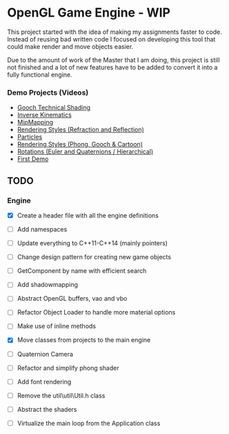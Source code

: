 # OpenGL Game Engine - WIP

This project started with the idea of making my assignments faster to code. Instead of reusing bad written code I focused on developing this tool that could make render and move objects easier.

Due to the amount of work of the Master that I am doing, this project is still not finished and a lot of new features have to be added to convert it into a fully functional engine.

### Demo Projects (Videos)
- [Gooch Technical Shading](https://youtu.be/SKc75BOTq18)
- [Inverse Kinematics](https://www.youtube.com/watch?v=7K0FUKm95bE)
- [MipMapping](https://youtu.be/TsZA2yeeR8w)
- [Rendering Styles (Refraction and Reflection)](https://youtu.be/G2UApdAjK6k)
- [Particles](https://youtu.be/OrJ3MiT1Vhc)
- [Rendering Styles (Phong, Gooch & Cartoon)](https://youtu.be/dhwIXdvvFHY)
- [Rotations (Euler and Quaternions / Hierarchical)](https://youtu.be/HpgOAALAXjU)
- [First Demo](https://youtu.be/ZkJKG76QycA)

## TODO
### Engine
- [x] Create a header file with all the engine definitions
- [ ] Add namespaces
- [ ] Update everything to C++11-C++14 (mainly pointers)
- [ ] Change design pattern for creating new game objects
- [ ] GetComponent by name with efficient search
- [ ] Add shadowmapping
- [ ] Abstract OpenGL buffers, vao and vbo
- [ ] Refactor Object Loader to handle more material options
- [ ] Make use of inline methods
- [x] Move classes from projects to the main engine
- [ ] Quaternion Camera
- [ ] Refactor and simplify phong shader
- [ ] Add font rendering
- [ ] Remove the util\util\Util.h class
- [ ] Abstract the shaders
- [ ] Virtualize the main loop from the Application class

 
